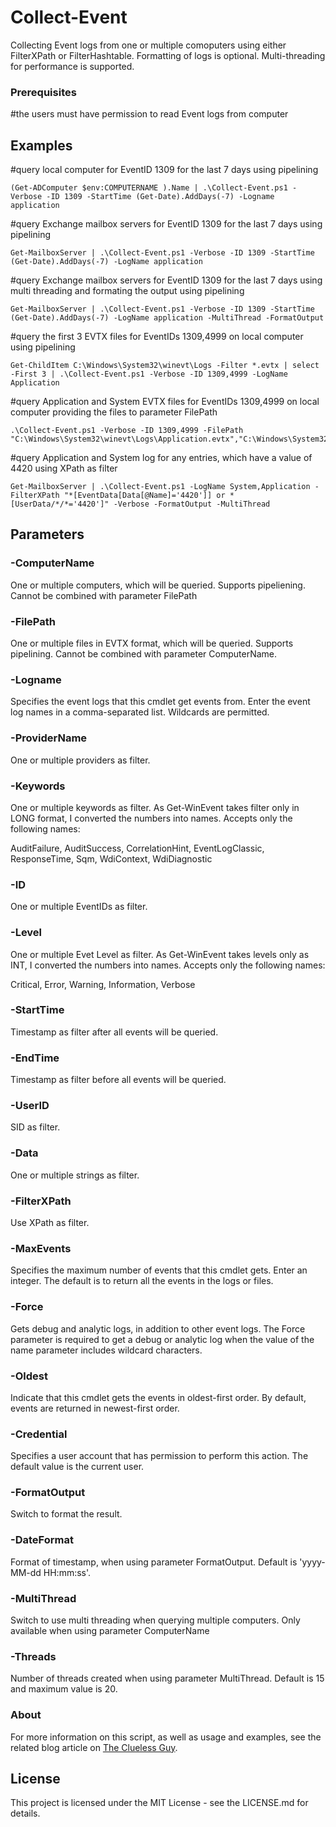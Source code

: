 # Collect-Event

Collecting Event logs from one or multiple comoputers using either FilterXPath or FilterHashtable. Formatting of logs is optional. Multi-threading for performance is supported.

### Prerequisites

#the users must have permission to read Event logs from computer

## Examples
#query local computer for EventID 1309 for the last 7 days using pipelining

```
(Get-ADComputer $env:COMPUTERNAME ).Name | .\Collect-Event.ps1 -Verbose -ID 1309 -StartTime (Get-Date).AddDays(-7) -Logname application
```

#query Exchange mailbox servers for EventID 1309 for the last 7 days using pipelining

```
Get-MailboxServer | .\Collect-Event.ps1 -Verbose -ID 1309 -StartTime (Get-Date).AddDays(-7) -LogName application
```

#query Exchange mailbox servers for EventID 1309 for the last 7 days using multi threading and formating the output using pipelining

```
Get-MailboxServer | .\Collect-Event.ps1 -Verbose -ID 1309 -StartTime (Get-Date).AddDays(-7) -LogName application -MultiThread -FormatOutput
```

#query the first 3 EVTX files for EventIDs 1309,4999 on local computer using pipelining

```
Get-ChildItem C:\Windows\System32\winevt\Logs -Filter *.evtx | select -First 3 | .\Collect-Event.ps1 -Verbose -ID 1309,4999 -LogName Application
```

#query Application and System EVTX files for EventIDs 1309,4999 on local computer providing the files to parameter FilePath

```
.\Collect-Event.ps1 -Verbose -ID 1309,4999 -FilePath "C:\Windows\System32\winevt\Logs\Application.evtx","C:\Windows\System32\winevt\Logs\System.evtx"
```

#query Application and System log for any entries, which have a value of 4420 using XPath as filter

```
Get-MailboxServer | .\Collect-Event.ps1 -LogName System,Application -FilterXPath "*[EventData[Data[@Name]='4420']] or *[UserData/*/*='4420']" -Verbose -FormatOutput -MultiThread
```

## Parameters

### -ComputerName

One or multiple computers, which will be queried. Supports pipeliening. Cannot be combined with parameter FilePath

### -FilePath

One or multiple files in EVTX format, which will be queried. Supports pipelining. Cannot be combined with parameter ComputerName.

### -Logname

Specifies the event logs that this cmdlet get events from. Enter the event log names in a comma-separated list. Wildcards are permitted.

### -ProviderName

One or multiple providers as filter.

### -Keywords

One or multiple keywords as filter. As Get-WinEvent takes filter only in LONG format, I converted the numbers into names. Accepts only the following names:

AuditFailure, AuditSuccess, CorrelationHint, EventLogClassic, ResponseTime, Sqm, WdiContext, WdiDiagnostic

### -ID

One or multiple EventIDs as filter.

### -Level

One or multiple Evet Level as filter. As Get-WinEvent takes levels only as INT, I converted the numbers into names. Accepts only the following names:

Critical, Error, Warning, Information, Verbose

### -StartTime

Timestamp as filter after all events will be queried.

### -EndTime

Timestamp as filter before all events will be queried.

### -UserID

SID as filter.

### -Data

One or multiple strings as filter.

### -FilterXPath

Use XPath as filter.

### -MaxEvents

Specifies the maximum number of events that this cmdlet gets. Enter an integer. The default is to return all the events in the logs or files.

### -Force

Gets debug and analytic logs, in addition to other event logs. The Force parameter is required to get a debug or analytic log when the value of the name parameter includes wildcard characters.

### -Oldest

Indicate that this cmdlet gets the events in oldest-first order. By default, events are returned in newest-first order.

### -Credential

Specifies a user account that has permission to perform this action. The default value is the current user.

### -FormatOutput

Switch to format the result.

### -DateFormat

Format of timestamp, when using parameter FormatOutput. Default is 'yyyy-MM-dd HH:mm:ss'.

### -MultiThread

Switch to use multi threading when querying multiple computers. Only available when using parameter ComputerName

### -Threads

Number of threads created when using parameter MultiThread. Default is 15 and maximum value is 20.

### About

For more information on this script, as well as usage and examples, see
the related blog article on [The Clueless Guy](https://ingogegenwarth.wordpress.com/).

## License

This project is licensed under the MIT License - see the LICENSE.md for details.